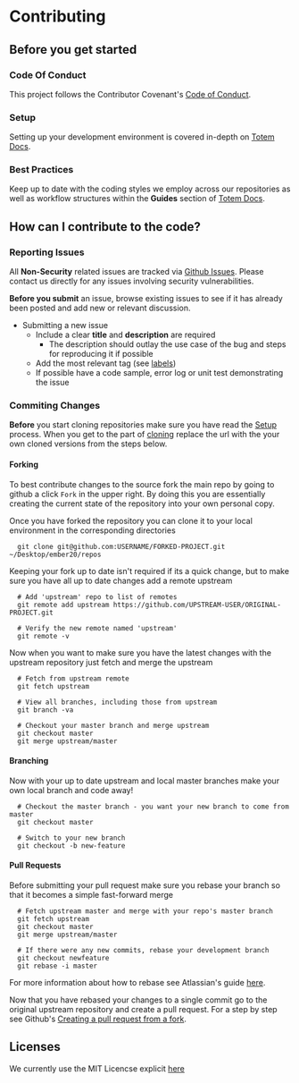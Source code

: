 # Contributing

## Before you get started

### Code Of Conduct
This project follows the Contributor Covenant's [Code of Conduct](http://contributor-covenant.org/version/1/4/). 

### Setup
Setting up your development environment is covered in-depth on [Totem Docs](http://totem-docs.herokuapp.com/1.0.0/setup/environment).

### Best Practices
Keep up to date with the coding styles we employ across our repositories as well as workflow structures within the **Guides** section of [Totem Docs](http://totem-docs.herokuapp.com/).

## How can I contribute to the code?

### Reporting Issues
All **Non-Security** related issues are tracked via [Github Issues](https://github.com/sixthedge/ethinkspace-client/issues). Please contact us directly for any issues involving security vulnerabilities.

**Before you submit** an issue, browse existing issues to see if it has already been posted and add new or relevant discussion.

- Submitting a new issue
  - Include a clear **title** and **description** are required
    - The description should outlay the use case of the bug and steps for reproducing it if possible
  - Add the most relevant tag (see [labels](https://github.com/sixthedge/ethinkspace-client/labels))
  - If possible have a code sample, error log or unit test demonstrating the issue

### Commiting Changes
**Before** you start cloning repositories make sure you have read the [Setup](http://totem-docs.herokuapp.com/1.0.0/setup/environment) process. When you get to the part of [cloning](http://totem-docs.herokuapp.com/1.0.0/setup/environment#clone-repos) replace the url with the your own cloned versions from the steps below.

#### Forking
To best contribute changes to the source fork the main repo by going to github a click `Fork` in the upper right. By doing this you are essentially creating the current state of the repository into your own personal copy.

Once you have forked the repository you can clone it to your local environment in the corresponding directories

```
  git clone git@github.com:USERNAME/FORKED-PROJECT.git ~/Desktop/ember20/repos
```

Keeping your fork up to date isn't required if its a quick change, but to make sure you have all up to date changes add a remote upstream

```
  # Add 'upstream' repo to list of remotes
  git remote add upstream https://github.com/UPSTREAM-USER/ORIGINAL-PROJECT.git

  # Verify the new remote named 'upstream'
  git remote -v
```

Now when you want to make sure you have the latest changes with the upstream repository just fetch and merge the upstream

```
  # Fetch from upstream remote
  git fetch upstream

  # View all branches, including those from upstream
  git branch -va

  # Checkout your master branch and merge upstream
  git checkout master
  git merge upstream/master
```

#### Branching

Now with your up to date upstream and local master branches make your own local branch and code away!

```
  # Checkout the master branch - you want your new branch to come from master
  git checkout master

  # Switch to your new branch
  git checkout -b new-feature
```

#### Pull Requests
Before submitting your pull request make sure you rebase your branch so that it becomes a simple fast-forward merge

```
  # Fetch upstream master and merge with your repo's master branch
  git fetch upstream
  git checkout master
  git merge upstream/master

  # If there were any new commits, rebase your development branch
  git checkout newfeature
  git rebase -i master
```

For more information about how to rebase see Atlassian's guide [here](https://www.atlassian.com/git/tutorials/rewriting-history/git-rebase/).

Now that you have rebased your changes to a single commit go to the original upstream repository and create a pull request. For a step by step see Github's [Creating a pull request from a fork](https://help.github.com/articles/creating-a-pull-request-from-a-fork/).

## Licenses 
We currently use the MIT Licencse explicit [here](https://github.com/sixthedge/ethinkspace-client/blob/master/LICENSE.md)
